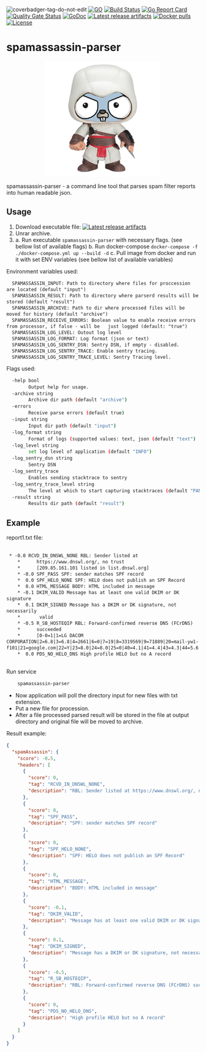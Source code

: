 ![coverbadger-tag-do-not-edit](https://img.shields.io/badge/coverage-80.47%25-brightgreen?longCache=true&style=flat)
[![GO](https://img.shields.io/github/go-mod/go-version/oleg-balunenko/spamassassin-parser)](https://golang.org/doc/devel/release.html)
[![Build Status](https://travis-ci.com/obalunenko/spamassassin-parser.svg?branch=master)](https://travis-ci.com/obalunenko/spamassassin-parser)
[![Go Report Card](https://goreportcard.com/badge/github.com/obalunenko/spamassassin-parser)](https://goreportcard.com/report/github.com/obalunenko/spamassassin-parser)
[![Quality Gate Status](https://sonarcloud.io/api/project_badges/measure?project=oleg-balunenko_spamassassin-parser&metric=alert_status)](https://sonarcloud.io/dashboard?id=oleg-balunenko_spamassassin-parser)
[![GoDoc](https://godoc.org/github.com/obalunenko/spamassassin-parser?status.svg)](https://godoc.org/github.com/obalunenko/spamassassin-parser)
[![Latest release artifacts](https://img.shields.io/github/v/release/obalunenko/spamassassin-parser)](https://github.com/obalunenko/spamassassin-parser/releases/latest)
[![Docker pulls](https://img.shields.io/docker/pulls/olegbalunenko/spamassassin-parser)](https://hub.docker.com/r/olegbalunenko/spamassassin-parser)
[![License](https://img.shields.io/github/license/obalunenko/spamassassin-parser)](/LICENSE)

# spamassassin-parser

<p align="center">
  <img src="https://github.com/obalunenko/spamassassin-parser/blob/master/.github/images/assassingopher.png" alt="" width="300">
  <br>
</p>

spamassassin-parser - a command line tool that parses spam filter reports into human readable json.

## Usage

1. Download executable file: [![Latest release artifacts](https://img.shields.io/github/v/release/obalunenko/spamassassin-parser)](https://github.com/obalunenko/spamassassin-parser/releases/latest)
2. Unrar archive.
3. a. Run executable `spamassassin-parser` with necessary flags. (see bellow list of available flags)
   b. Run docker-compose `docker-compose -f ./docker-compose.yml up --build -d`
   c. Pull image from docker and run it with set ENV variables (see bellow list of available variables)

Environment variables used:

```env
  SPAMASSASSIN_INPUT: Path to directory where files for proccession are located (default "input")
  SPAMASSASSIN_RESULT: Path to directory where parserd results will be stored (default "result")
  SPAMASSASSIN_ARCHIVE: Path to dir where processed files will be moved for history (default "archive")
  SPAMASSASSIN_RECEIVE_ERRORS: Boolean value to enable receive errors from processor, if false - will be   just logged (default: "true")
  SPAMASSASSIN_LOG_LEVEL: Outout log level
  SPAMASSASSIN_LOG_FORMAT: Log format (json or text)
  SPAMASSASSIN_LOG_SENTRY_DSN: Sentry DSN, if empty - disabled.
  SPAMASSASSIN_LOG_SENTRY_TRACE: Enable sentry tracing.
  SPAMASSASSIN_LOG_SENTRY_TRACE_LEVEL: Sentry Tracing level.
```

Flags used:

```bash
  -help bool
        Output help for usage.
  -archive string
    	Archive dir path (default "archive")
  -errors
    	Receive parse errors (default true)
  -input string
    	Input dir path (default "input")
  -log_format string
    	Format of logs (supported values: text, json (default "text")
  -log_level string
    	set log level of application (default "INFO")
  -log_sentry_dsn string
    	Sentry DSN
  -log_sentry_trace
    	Enables sending stacktrace to sentry
  -log_sentry_trace_level string
    	The level at which to start capturing stacktraces (default "PANIC")
  -result string
    	Results dir path (default "result")
```

## Example

report1.txt file:

```text

 * -0.0 RCVD_IN_DNSWL_NONE RBL: Sender listed at
    *      https://www.dnswl.org/, no trust
    *      [209.85.161.101 listed in list.dnswl.org]
    * -0.0 SPF_PASS SPF: sender matches SPF record
    *  0.0 SPF_HELO_NONE SPF: HELO does not publish an SPF Record
    *  0.0 HTML_MESSAGE BODY: HTML included in message
    * -0.1 DKIM_VALID Message has at least one valid DKIM or DK signature
    *  0.1 DKIM_SIGNED Message has a DKIM or DK signature, not necessarily
    *       valid
    * -0.5 R_SB_HOSTEQIP RBL: Forward-confirmed reverse DNS (FCrDNS)
    *      succeeded
    *      [0-0=1|1=LG DACOM CORPORATION|2=6.8|3=6.8|4=2661|6=0|7=19|8=3319569|9=71889|20=mail-yw1-f101|21=google.com|22=Y|23=8.0|24=8.0|25=0|40=4.1|41=4.4|43=4.3|44=5.6|45=N|46=18|48=24|53=US|54=-97.822|55=37.751|56=1000|57=1571272183]
    *  0.0 PDS_NO_HELO_DNS High profile HELO but no A record
    
```

Run service

```bash
    spamassassin-parser
```

- Now application will poll the directory input for new files with txt extension.
- Put a new file for procession.
- After a file processed parsed result will be stored in the file at output directory and original file will be moved to archive.

Result example:

```json
{
  "spamAssassin": {
    "score": -0.5,
    "headers": [
      {
        "score": 0,
        "tag": "RCVD_IN_DNSWL_NONE",
        "description": "RBL: Sender listed at https://www.dnswl.org/, no trust [209.85.161.101 listed in list.dnswl.org]"
      },
      {
        "score": 0,
        "tag": "SPF_PASS",
        "description": "SPF: sender matches SPF record"
      },
      {
        "score": 0,
        "tag": "SPF_HELO_NONE",
        "description": "SPF: HELO does not publish an SPF Record"
      },
      {
        "score": 0,
        "tag": "HTML_MESSAGE",
        "description": "BODY: HTML included in message"
      },
      {
        "score": -0.1,
        "tag": "DKIM_VALID",
        "description": "Message has at least one valid DKIM or DK signature"
      },
      {
        "score": 0.1,
        "tag": "DKIM_SIGNED",
        "description": "Message has a DKIM or DK signature, not necessarily valid"
      },
      {
        "score": -0.5,
        "tag": "R_SB_HOSTEQIP",
        "description": "RBL: Forward-confirmed reverse DNS (FCrDNS) succeeded [0-0=1|1=LG DACOM CORPORATION|2=6.8|3=6.8|4=2661|6=0|7=19|8=3319569|9=71889|20=mail-yw1-f101|21=google.com|22=Y|23=8.0|24=8.0|25=0|40=4.1|41=4.4|43=4.3|44=5.6|45=N|46=18|48=24|53=US|54=-97.822|55=37.751|56=1000|57=1571272183]"
      },
      {
        "score": 0,
        "tag": "PDS_NO_HELO_DNS",
        "description": "High profile HELO but no A record"
      }
    ]
  }
}
```
